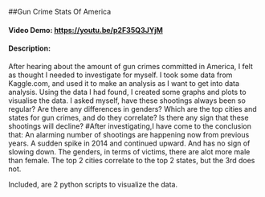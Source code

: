 ##Gun Crime Stats Of America
#### Video Demo:  https://youtu.be/p2F35Q3JYjM
#### Description:
After hearing about the amount of gun crimes committed in America, I felt as thought I needed to investigate for myself. I took some data from Kaggle.com, and used it to make an analysis as I want to get into data analysis. Using the data I had found, I created some graphs and plots to visualise the data. I asked myself, have these shootings always been so regular? Are there any differences in genders? Which are the top cities and states for gun crimes, and do they correlate? Is there any sign that these shootings will decline?
#After investigating,I have come to the conclusion that:
An alarming number of shootings are happening now from previous years. A sudden spike in 2014 and continued upward. And has no sign of slowing down. The genders, in terms of victims, there are alot more male than female. The top 2 cities correlate to the top 2 states, but the 3rd does not.

Included, are 2 python scripts to visualize the data. 
